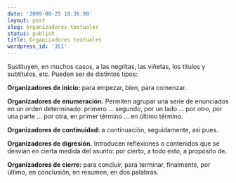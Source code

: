 ```yaml
---
date: '2009-08-25 18:36:00'
layout: post
slug: organizadores-textuales
status: publish
title: Organizadores textuales
wordpress_id: '351'
---
```


Sustituyen, en muchos casos, a las negritas, las viñetas, los títulos y subtítulos, etc. Pueden ser de distintos tipos:




**Organizadores de inicio:** para empezar, bien, para comenzar.




**Organizadores de enumeración.** Permiten agrupar una serie de enunciados en un orden determinado: primero … segundo, por un lado … por otro, por una parte … por otra, en primer término … en último término.




**Organizadores de continuidad:** a continuación, seguidamente, así pues.




**Organizadores de digresión.** Introducen reflexiones o contenidos que se desvían en cierta medida del asunto: por cierto, a todo esto, a propósito de.




**Organizadores de cierre:** para concluir, para terminar, finalmente, por último, en conclusión, en resumen, en dos palabras.
